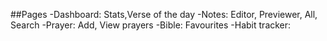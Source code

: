##Pages
-Dashboard: Stats,Verse of the day
-Notes: Editor, Previewer, All, Search
-Prayer: Add, View prayers
-Bible: Favourites
-Habit tracker: 